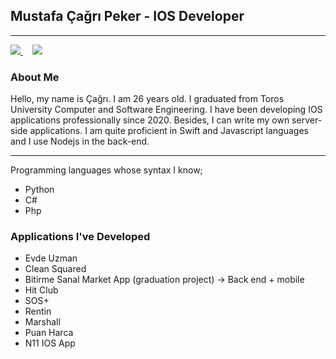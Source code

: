 

<h2>Mustafa Çağrı Peker - IOS Developer</h2>

<hr>
<a style='margin-right : 15px;' target="_blank" href = 'https://www.linkedin.com/in/mustafa-%C3%A7a%C4%9Fr%C4%B1-peker-2491271a8/'> <img src="https://img.shields.io/badge/LinkedIn-0077B5?style=for-the-badge&logo=linkedin&logoColor=white" />
 </a><a target="_blank" href = 'https://www.instagram.com/mcagripekerr/'> <img src="https://img.shields.io/badge/Instagram-E4405F?style=for-the-badge&logo=instagram&logoColor=white" />
 </a>
 
 ### About Me
 
 Hello, my name is Çağrı. I am 26 years old. I graduated from Toros University Computer and Software Engineering. I have been developing IOS applications professionally since 2020. Besides, I can write my own server-side applications. I am quite proficient in Swift and Javascript languages and I use Nodejs in the back-end.
 
 <hr>
 Programming languages whose syntax I know;
 <ul>
 <li>Python</li>
 <li>C#</li>
 <li>Php</li>
 </ul>
 
 <h3> Applications I've Developed </h3>
 <ul>
 <li>Evde Uzman</li>
 <li>Clean Squared</li>
 <li>Bitirme Sanal Market App (graduation project) -> Back end + mobile</li>
 <li>Hit Club</li>
 <li>SOS+</li>
 <li>Rentin</li>
 <li>Marshall</li>
 <li>Puan Harca</li>
 <li>N11 IOS App</li>
 </ul>
 
